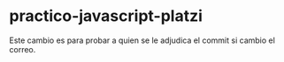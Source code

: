 # practico-javascript-platzi

Este cambio es para probar a quien se le adjudica el commit si cambio el correo. 